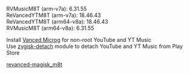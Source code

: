 RVMusicM8T (arm-v7a): 6.31.55  
ReVancedYTM8T (arm-v7a): 18.46.43  
ReVancedYTM8T (arm64-v8a): 18.46.43  
RVMusicM8T (arm64-v8a): 6.31.55  

Install [Vanced Microg](https://github.com/TeamVanced/VancedMicroG/releases) for non-root YouTube and YT Music  
Use [zygisk-detach](https://github.com/j-hc/zygisk-detach) module to detach YouTube and YT Music from Play Store  

[revanced-magisk_m8t](https://github.com/Ma8ter/revanced-magisk_m8t)  
